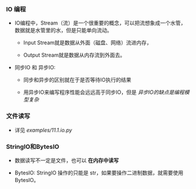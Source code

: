 ### IO 编程
* IO编程中，Stream（流）是一个很重要的概念，可以把流想象成一个水管，数据就是水管里的水，但是只能单向流动。
    * Input Stream就是数据从外面（磁盘、网络）流进内存，

    * Output Stream就是数据从内存流到外面去。


* 同步IO 和 异步IO:
    * 同步和异步的区别就在于是否等待IO执行的结果

    * 用异步IO来编写程序性能会远远高于同步IO，但是 *异步IO的缺点是编程模型复杂*



### 文件读写
* 详见 *examples/11.1.io.py*


### StringIO和BytesIO
* 数据读写不一定是文件，也可以 **在内存中读写**

* BytesIO:
    StringIO 操作的只能是 str，如果要操作二进制数据，就需要使用 BytesIO。
